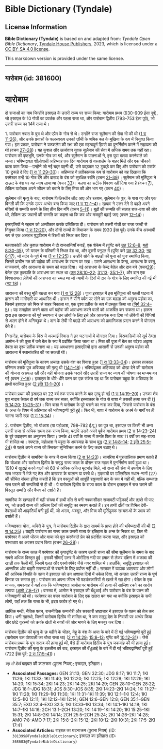 # Bible Dictionary (Tyndale)

## License Information

**Bible Dictionary (Tyndale)** is based on and adapted from: _Tyndale Open Bible Dictionary_, [Tyndale House Publishers](https://tyndaleopenresources.com/), 2023, which is licensed under a [CC BY-SA 4.0 license](https://creativecommons.org/licenses/by-sa/4.0/legalcode.en).

This markdown version is provided under the same license.



--------------------------------

## यारोबाम (id: 381600)

यारोबाम
=======

दो राजाओं का नाम जिन्होंने इस्राएल के उत्तरी राज्य पर राज्य किया: यारोबाम प्रथम (930–909 ईसा पूर्व), जो इस्राएल के 10 गोत्रों का प्रवर्तक और पहला राजा था, और यारोबाम द्वितीय (793–753 ईसा पूर्व), जो उत्तरी राज्य का 14वें राजा थे।

1\. यारोबाम नबात के पुत्र थे और एप्रैम के गोत्र से थे। उन्होंने राजा सुलैमान की सेवा भी की थी ([1 रा 11:26](https://ref.ly/1Kgs11:26)), और उनके प्रयासों के फलस्वरूप उनको एप्रैमी के श्रमिक बल के मुखिया के रूप में नियुक्त किया गया। इस प्रकार, यारोबाम ने यरूशलेम की रक्षा की एक महत्वपूर्ण हिस्से का पुनर्निर्माण करने में सहायता की थी (वचन [27–28](https://ref.ly/1Kgs11:27-1Kgs11:28))। यह कुशल और ऊर्जावान युवक सुलैमान की सेवा में अधिक समय तक नहीं रहा। यारोबाम की पृष्ठभूमि, उनके गोत्र का गर्व, और सुलैमान के यातनाओं ने, इस युवा बलवा करनेवाले को जन्मा। भविष्यद्वक्ता शीलोवासी अहिय्याह एक दिन यारोबाम से यरूशलेम के बाहर मिले और एक चौंकाने वाला काम किया—उन्होंने जो नई चद्दर पहनी थी, उसे फाड़कर 12 टुकड़े कर दिए और यारोबाम को उसके 10 टुकड़े दे दिए ([1 रा 11:29–30](https://ref.ly/1Kgs11:29-1Kgs11:30))। अहिय्याह ने प्रतीकात्मक रूप से यारोबाम को यह दिखाया कि परमेश्वर उन्हें 10 गोत्र देंगे और दाऊद के वंश को सुरक्षित रखेंगे (वचन [31–39](https://ref.ly/1Kgs11:31-1Kgs11:39))। सुलैमान की मूर्तिपूजा ने दाऊद के वंश पर यह न्याय लाया था (वचन [33](https://ref.ly/1Kgs11:33))। बलवा का सटीक विवरण नहीं दिया गया है (वचन [7](https://ref.ly/1Kgs11:7)), लेकिन यारोबाम अपने जीवन को बचाने के लिए मिस्र की ओर भाग गए (वचन [40](https://ref.ly/1Kgs11:40))।

सुलैमान की मृत्यु के बाद, यारोबाम फिलिस्तीन लौट आए और रहबाम, सुलैमान के पुत्र, के पास गए और एक विनती की कि उनके ऊपर अन्धेर बन्द किया जाए ([1 रा 12:1–4](https://ref.ly/1Kgs12:1-1Kgs12:4))। रहबाम ने उत्तर देने से पहले अपने मंत्रियों से सम्मति करने के लिए तीन दिन माँगे (वचन [5–11](https://ref.ly/1Kgs12:5-1Kgs12:11))। बूढ़ों की सम्मति की सलाह राज\-दया की ओर थी, लेकिन उग्र जवानों की सम्मति का कहना था कि कर और मजदूरी बढ़ाई जाए (वचन [12–14](https://ref.ly/1Kgs12:12-1Kgs12:14))।

इस्राएलियों ने रहबाम को अस्वीकार करके प्रतिक्रिया दी। यारोबाम को उत्तरी गोत्रों का राजा जल्दी से नियुक्त किया ([1 रा 12:20](https://ref.ly/1Kgs12:20)), और दोनों राज्यों के विभाजन के समय (930 ईसा पूर्व) उनके बीच अस्थायी रूप से एक असहज युद्धविराम ने रिश्तों को स्थिर कर दिया।

महत्वाकांक्षी और कुशल यारोबाम ने दो राजधानियाँ बनाईं, एक शेकेम में (पुष्टि करे [उत् 12:6–8](https://ref.ly/Gen12:6-Gen12:8); [यहो 8:30–35](https://ref.ly/Josh8:30-Josh8:35)), जो यरदन के पश्चिमी में स्थित देश था, और दूसरी पनूएल में (पुष्टि करे [उत् 32:30](https://ref.ly/Gen32:30); [न्या 8:17](https://ref.ly/Judg8:17)), जो यर्दन के पूर्व में था ([1 रा 12:25](https://ref.ly/1Kgs12:25))। उन्होंने सोने के बछड़ों की पूजा को पुनः स्थापित किया, जिसमें प्राचीन मत को यहोवा की आराधना के स्थान पर रखा। उसने आराधना के केन्द्र, आराधना के वस्तु, याजकवर्ग, और आराधना के समय को बदल दिया। नई आराधना के केन्द्र बेतेल और दान बने (वचन[29](https://ref.ly/1Kgs12:29)); बेतेल एक कुलपति के आराधना का स्थल था ([उत् 28:10–22](https://ref.ly/Gen28:10-Gen28:22); [31:13](https://ref.ly/Gen31:13); [35:1–7](https://ref.ly/Gen35:1-Gen35:7)), और दान एक विश्वासघात लेवियों की आराधना का स्थल था जो न्यायी के दिनों में दान के गोत्र के लिए स्थापित की गई थी ([न्या 18](https://ref.ly/Judg18:1-Judg18:31))।

आराधना की वस्तु मूर्ति बछड़ा बन गया ([1 रा 12:28](https://ref.ly/1Kgs12:28))। पूजा इस्राएल में इस मूर्तिपूजा की पहली घटना में हारून की भागीदारी पर आधारित थी। हारून ने सीनै पर्वत पर सोने का एक बछड़ा को अदृश्य यहोवा का, जिसने इस्राएल को मिस्र से बाहर निकाला था, एक दृश्य प्रतीक के रूप में प्रस्तुत किया था ([निर्ग 32:4–5](https://ref.ly/Exod32:4-Exod32:5))। यह समझौता करने वाला धर्म यहोवा की आराधना करने वालों को आकर्षित कर सकता था। हारून द्वारा इस आराधना की पूर्व स्थापना ने उन लोगों के लिए इसे और आकर्षक बना दिया जो लेवियों की विधियों से अलग होने में अनिच्छुक थे। दान के लेवी भी बछड़े की आराधना को प्रामाणिकता प्रदान करने में योगदान देते है।

निःसन्देह, यारोबाम के मिस्र में अस्थाई निवास ने इन घटनाओं में योगदान दिया। मिस्रवासियों की सूर्य देवता आमोन\-रे की पूजा में उसे बैल के रूप में प्रदर्शित किया जाता था। मिस्र की पूजा में बैल का उद्देश्य अदृश्य देवता का दृश्य प्रतीक बनाना था। यह अवधारणा इस्राएलियों द्वारा आसानी से उनकी अदृश्य यहोवा की आराधना में स्थानांतरित की जा सकती थी।

यारोबाम की मूर्तिपूजा के कारण अन्ततः उसके वंश का विनाश हुआ ([1 रा 13:33–34](https://ref.ly/1Kgs13:33-1Kgs13:34))। इसका तत्काल परिणाम उसके पुत्र अबिय्याह की मृत्यु थी ([14:1–18](https://ref.ly/1Kgs14:1-1Kgs14:18))। भविष्यद्वक्ता अहिय्याह को धोखा देने की यारोबाम की योजना असफल रही और यही योजना उसके घराने और उत्तरी राज्य पर न्याय की घोषणा का माध्यम बन गई (वचन [7–16](https://ref.ly/1Kgs14:7-1Kgs14:16))। इस्राएल के धीरे\-धीरे पतन का एक संकेत यह था कि यारोबाम यहूदा के अबिय्याह के हाथों पराजित हुआ ([2 इति 13:1–20](https://ref.ly/2Chr13:1-2Chr13:20))।

यारोबाम प्रथम की इस्राएल पर 22 वर्ष तक राज्य करने के बाद मृत्यु हो गई ([1 रा 14:19–20](https://ref.ly/1Kgs14:19-1Kgs14:20))। उनका शेष पुत्र नादाब केवल दो वर्ष तक राज्य कर सका, क्योंकि इस्साकार के गोत्र से बाशा ने उसकी हत्या कर दी ([1 रा 14:20](https://ref.ly/1Kgs14:20); [15:25–31](https://ref.ly/1Kgs15:25-1Kgs15:31))। फिर बाशा ने यारोबाम के पूरे घराने का नाश कर दिया, जिससे यारोबाम के वंश के अन्त के विषय में अहिय्याह की भविष्यद्वाणी पूरी हुई। फिर भी, बाशा ने यारोबाम के अधर्म के मार्गों पर ही चलना जारी रखा ([1 रा 15:34](https://ref.ly/1Kgs15:34))।

2\. यारोबाम द्वितीय, जो योआश (या यहोआश, 798–782 ई.पू.) का पुत्र था, इस्राएल पर किसी भी अन्य उत्तरी राजा से अधिक समय तक राज्य किया, यद्यपि उसने अपने पूर्वज यारोबाम प्रथम ([2 रा 14:23–24](https://ref.ly/2Kgs14:23-2Kgs14:24)) के बुरे उदाहरण का अनुसरण किया। उनके 41 वर्षों के राज्य में उनके पिता के साथ 11 वर्षों का सह\-राज्य भी शामिल था। स्पष्टतः, यहोआश ने यहूदा के अमस्याह के साथ युद्ध ([2 रा 14:8–14](https://ref.ly/2Kgs14:8-2Kgs14:14); [2 इति 25:5–24](https://ref.ly/2Chr25:5-2Chr25:24)) से पहले अपने राज्य की स्थिरता सुनिश्चित करने के लिए कदम उठाए थे।

यारोबाम द्वितीय ने सामरिया के नगर में राज्य किया ([2 रा 14:23](https://ref.ly/2Kgs14:23))। सामरिया में पुरातात्त्विक प्रमाण बताते हैं कि योआश और यारोबाम द्वितीय के समृद्ध राज्य काल के दौरान राज महल में पुनर्निर्माण कार्य हुआ था। 1910 में खुदाई करने वालों को 60 से अधिक अंकित मृदभांड मिले, जो राजा की सेवा में उपयोग के लिए राज भण्डार में भेजे गए तेल और दाखरस के चालान या परचे थे। मृदभांडों पर उल्लिखित स्थान\-नामों (27\) की सीमित संख्या इंगित करती है कि इन वस्तुओं की आपूर्ति राष्ट्रव्यापी कर के रूप में नहीं थी, बल्कि सम्भवतः राज घराने की सम्पतियों से ही थी। ये यारोबाम द्वितीय के राज्य काल के दौरान इस्राएल में राज घराने की विस्तृत सम्पत्ति और वैभव को दर्शाते हैं।

सामरिया के खण्डहरों में बड़ी संख्या में हाथी दाँत से बनी नक्काशीदार सजावटी पट्टिकाएँ और तख़्ते भी पाए गए, जो उत्तरी राज्य की अन्तिम दिनों की समृद्धि का स्मरण कराते हैं। इन हाथी दाँतों पर विभिन्न देवी\-देवताओं की आकृतियाँ बनी हुई थीं, जो अराम, अश्शूर, और मिस्र की मूर्तिपूजक सभ्यताओं के प्रभाव को दर्शाती हैं।

भविष्यद्वक्ता योना, अमित्तै के पुत्र, ने यारोबाम द्वितीय के द्वारा सामर्थ के प्राप्त होने की भविष्यद्वाणी की थी ([2 रा 14:25](https://ref.ly/2Kgs14:25))। यद्यपि यारोबाम का राज्य काल उत्तरी राज्य के इतिहास के अन्त के निकट था, फिर भी परमेश्वर ने अपने धीरज और वाचा को पूरा करनेवाले प्रेम को प्रदर्शित करना चाहा, और इस्राएल को पश्चाताप का अवसर प्रदान किया (वचन [26–28](https://ref.ly/2Kgs14:26-2Kgs14:28))।

यारोबाम के राज्य काल में परमेश्वर की कृपादृष्टि के कारण उत्तरी राज्य की सीमा सुलैमान के समय के बाद सबसे अधिक विस्तृत हुई। इसकी सीमाएँ उत्तर में ओरोंटिस नदी पर हमात से लेकर दक्षिण में अकाबा की खाड़ी तक फैली थीं, जिसमें एलत और एस्योनगेबेर जैसे नगर शामिल थे। हालाँकि, समृद्धि इस्राएल को आन्तरिक और बाहरी समस्याओं से बचाने के लिए पर्याप्त नहीं थी। सरकार में व्यापक भ्रष्टाचार और लोगों की आत्मिक स्थिति के पतन ने इस्राएल को उन अशान्त दिनों में धकेल दिया, जो अन्ततः उत्तरी राज्य के पूर्ण विनाश पर समाप्त हुए। यारोबाम का अपना जीवन भी षड्यंत्रकारियों से खतरे में रहा होगा। बेतेल के एक याजक, अमस्याह ने यहाँ तक कि भविष्यद्वक्ता आमोस पर यारोबाम की हत्या की साजिश रचने का आरोप लगाया ([आमो 7:8–17](https://ref.ly/Amos7:8-Amos7:17))। वास्तव में, आमोस ने इस्राएल की बँधुआई और यारोबाम के वंश के पतन की भविष्यद्वाणी की थी। परमेश्वर का वचन यारोबाम के लिए एक खतरा बन गया था क्योंकि इस्राएल के सभी लोगों, यहाँ तक कि राजा के भी, हृदय कठोर हो गए थे।

आर्थिक मन्दी, नैतिक पतन, राजनीतिक कमजोरी और सरकारी भ्रष्टाचार ने इस्राएल के पतन को तेज कर दिया। धनी गृहस्थो, जिनमें यारोबाम द्वितीय भी शामिल था, ने कम समृद्ध देश के निवासी पर अन्धेर किया और छोटे गृहस्थो को उनके खेतों से नगरों की ओर भागने के लिए मजबूर कर दिया।

यारोबाम द्वितीय की मृत्यु के छः महीने के भीतर, येहू के वंश के अन्त के बारे में दी गई भविष्यद्वाणी पूरी हुई (यारोबाम उस वंशावली का चौथा राजा था) ([2 रा 14:29](https://ref.ly/2Kgs14:29); [15:8–12](https://ref.ly/2Kgs15:8-2Kgs15:12); पुष्टि करें [10:12–31](https://ref.ly/2Kgs10:12-2Kgs10:31))। जैसे यारोबाम प्रथम के पुत्र नादाब की हत्या हुई थी, वैसे ही यारोबाम द्वितीय के पुत्र जकर्याह की भी हत्या हुई। यारोबाम द्वितीय की मृत्यु के इकतीस वर्ष बाद, इस्राएल की बँधुआई के बारे में दी गई भविष्यद्वाणियाँ पूरी हुईं (722 ईसा पूर्व; [2 रा 17:5–41](https://ref.ly/2Kgs17:5-2Kgs17:41))।

*यह भी देखें* बाइबल की कालक्रम (पुराना नियम); इस्राएल, इतिहास।

* **Associated Passages:** GEN 31:13; GEN 32:30; JDG 8:17; 1KI 11:7; 1KI 11:26; 1KI 11:33; 1KI 11:40; 1KI 12:20; 1KI 12:25; 1KI 12:28; 1KI 12:29; 1KI 14:20; 1KI 15:34; 2KI 14:23; 2KI 14:25; 2KI 14:29; GEN 28:10–GEN 28:22; JDG 18:1–JDG 18:31; JOS 8:30–JOS 8:35; 2KI 14:23–2KI 14:24; 1KI 11:27–1KI 11:28; 1KI 11:29–1KI 11:30; 1KI 11:31–1KI 11:39; 1KI 12:1–1KI 12:4; 1KI 12:5–1KI 12:11; 1KI 12:12–1KI 12:14; GEN 12:6–GEN 12:8; GEN 35:1–GEN 35:7; EXO 32:4–EXO 32:5; 1KI 13:33–1KI 13:34; 1KI 14:1–1KI 14:18; 1KI 14:7–1KI 14:16; 2CH 13:1–2CH 13:20; 1KI 14:19–1KI 14:20; 1KI 15:25–1KI 15:31; 2KI 14:8–2KI 14:14; 2CH 25:5–2CH 25:24; 2KI 14:26–2KI 14:28; AMO 7:8–AMO 7:17; 2KI 15:8–2KI 15:12; 2KI 10:12–2KI 10:31; 2KI 17:5–2KI 17:41
* **Associated Articles:** बाइबल का घटनाक्रम (पुराना नियम) (ID: `381399@TyndaleBibleDictionary`); इस्राएल का इतिहास  (ID: `368603@TyndaleBibleDictionary`)

